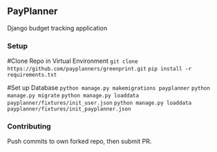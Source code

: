 ## PayPlanner

Django budget tracking application

### Setup

#Clone Repo in Virtual Environment
`git clone https://github.com/payplanners/greenprint.git`
`pip install -r requirements.txt`

#Set up Database
`python manage.py makemigrations payplanner`
`python manage.py migrate`
`python manage.py loaddata payplanner/fixtures/init_user.json`
`python manage.py loaddata payplanner/fixtures/init_payplanner.json`


### Contributing

Push commits to own forked repo, then submit PR. 
